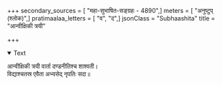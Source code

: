 +++
secondary_sources = [ "महा-सुभाषित-सङ्ग्रहः - 4890",]
meters = [ "अनुष्टुप् (श्लोक)",]
pratimaalaa_letters = [ "व", "द",]
jsonClass = "Subhaashita"
title = "आन्वीक्षिकी त्रयी"

+++

<details open><summary>Text</summary>

आन्वीक्षिकी त्रयी वार्ता दण्डनीतिश्च शाश्वती।  
विद्याश्चतस्र एवैता अभ्यसेद् नृपतिः सदा॥
</details>
